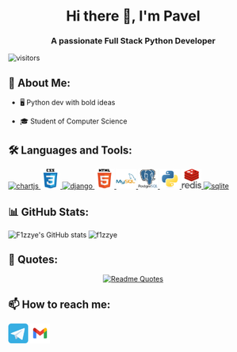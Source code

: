 <h1 align="center">Hi there 👋, I'm Pavel</h1>
<h3 align="center">A passionate Full Stack Python Developer</h3>

<p align="left">
    <img src="https://vbr.nathanchung.dev/badge?page_id=f1zzye.f1zzye&color=000000" alt="visitors" />
</p>

## :book: About Me:
- 🖥 Python dev with bold ideas
<!--
- 💼 Production Engineer at [<img src="https://github.com/user-attachments/assets/c47ece6e-0c78-42dc-802b-341bc8c02a14" height="30em" align="center" alt="Meta" title="Meta"/>](https://github.com/facebook)
- 💜 [Open source](https://github.com/CharaChorder) at [CharaChorder <img src="https://avatars.githubusercontent.com/u/103693671?s=200&v=4" height="30em" align="center" alt="CharaChorder Logo" title="CharaChorder Logo"/>](https://CharaChorder.com)
-->
- 🎓 Student of Computer Science
<!--
- 🌐 You can access all my open-source projects here on GitHub or on the [AUR](https://aur.archlinux.org/packages/?SeB=M&K=Raymo111)
- btw I use Arch [<img src="https://raw.githubusercontent.com/Raymo111/Raymo111/master/socials/arch.svg" height="30em" align="center" alt="Arch Linux Logo" title="Arch Linux Logo"/>](https://archlinux.org/)
-->

## 🛠 Languages and Tools:
<p align="left"> 
    <a href="https://www.chartjs.org" target="_blank" rel="noreferrer"> 
        <img src="https://www.chartjs.org/media/logo-title.svg" alt="chartjs" width="40" height="40"/> 
    </a> 
    <a href="https://www.w3schools.com/css/" target="_blank" rel="noreferrer"> 
        <img src="https://raw.githubusercontent.com/devicons/devicon/master/icons/css3/css3-original-wordmark.svg" alt="css3" width="40" height="40"/> 
    </a> 
    <a href="https://www.djangoproject.com/" target="_blank" rel="noreferrer"> 
        <img src="https://cdn.worldvectorlogo.com/logos/django.svg" alt="django" width="40" height="40"/> 
    </a> 
    <a href="https://www.w3.org/html/" target="_blank" rel="noreferrer"> 
        <img src="https://raw.githubusercontent.com/devicons/devicon/master/icons/html5/html5-original-wordmark.svg" alt="html5" width="40" height="40"/> 
    </a> 
    <a href="https://www.mysql.com/" target="_blank" rel="noreferrer"> 
        <img src="https://raw.githubusercontent.com/devicons/devicon/master/icons/mysql/mysql-original-wordmark.svg" alt="mysql" width="40" height="40"/> 
    </a> 
    <a href="https://www.postgresql.org" target="_blank" rel="noreferrer"> 
        <img src="https://raw.githubusercontent.com/devicons/devicon/master/icons/postgresql/postgresql-original-wordmark.svg" alt="postgresql" width="40" height="40"/> 
    </a> 
    <a href="https://www.python.org" target="_blank" rel="noreferrer"> 
        <img src="https://raw.githubusercontent.com/devicons/devicon/master/icons/python/python-original.svg" alt="python" width="40" height="40"/> 
    </a> 
    <a href="https://redis.io" target="_blank" rel="noreferrer"> 
        <img src="https://raw.githubusercontent.com/devicons/devicon/master/icons/redis/redis-original-wordmark.svg" alt="redis" width="40" height="40"/> 
    </a> 
    <a href="https://www.sqlite.org/" target="_blank" rel="noreferrer"> 
        <img src="https://www.vectorlogo.zone/logos/sqlite/sqlite-icon.svg" alt="sqlite" width="40" height="40"/> 
    </a> 
</p>

## 📊 GitHub Stats:
  <tr>
    <td>
      <img src="https://github-readme-stats.vercel.app/api?username=f1zzye&show_icons=true&theme=tokyonight" alt="F1zzye's GitHub stats" />
    </td>
    <td>
      <img src="https://github-readme-stats.vercel.app/api/top-langs?username=f1zzye&show_icons=true&locale=en&layout=compact&theme=tokyonight" alt="f1zzye" />
    </td>
  </tr>

<!--
[![codewars](https://www.codewars.com/users/username/badges/small)](https://www.codewars.com/users/username)
-->

## 💬 Quotes:
<p align="center">
    <a href="https://github.com/piyushsuthar/github-readme-quotes">
        <img src="https://quotes-github-readme.vercel.app/api?type=vertical&theme=dark" alt="Readme Quotes" />
    </a>
</p>

## 📫 How to reach me:
[<img src="socials/telegram-svgrepo-com.svg" height="40em" align="center" alt="Follow f1zzye on Telegram" title="Follow f1zzye on Telegram"/>](https://t.me/ts_europe)
[<img src="socials/gmail-svgrepo-com.svg" height="40em" align="center" alt="Email f1zzye" title="Email f1zzye"/>](mailto:kosenko2401@gmail.com)

